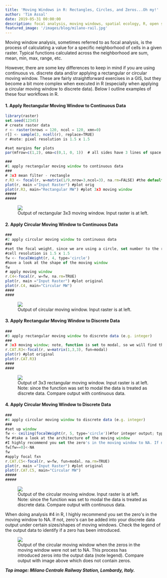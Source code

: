 ```yaml
---
title: 'Moving Windows in R: Rectangles, Circles, and Zeros...Oh my!'
author: 'Tim Assal'
date: 2019-05-31 00:00:00
description: focal analysis, moving windows, spatial ecology, R, open source, raster
featured_image: '/images/blog/milano-rail.jpg'
---
```


Moving window analysis, sometimes referred to as focal analysis, is the process of calculating a value for a specific neighborhood of cells in a given raster. Typical functions calculated across the neighborhood are sum, mean, min, max, range, etc.

However, there are some key differences to keep in mind if you are using continuous vs. discrete data and/or applying a rectangular or circular moving window. These are fairly straightforward exercises in a GIS, but they become a bit more complex when executed in R (especially when applying a circular moving window to discrete data). Below I outline examples of these four workflows in R.

#### 1. Apply Rectangular Moving Window to Continuous Data

```js
library(raster)
set.seed(12345)
# create raster data
r <- raster(nrows = 120, ncol = 120, xmn=0)
r[] <- sample(3, ncell(r), replace=TRUE)
r #note: pixel resolution is 1.5 x 1.5

#set margins for plots
par(mfrow=c(1,2), oma=c(0,1, 0, 1))  # all sides have 3 lines of space  

###
#1 apply rectangular moving window to continuous data
###
# 3x3 mean filter - rectangle 
r.R3 <- focal(r, w=matrix(1/9,nrow=3,ncol=3), na.rm=FALSE) #the default is to not consider NAs
plot(r, main ="Input Raster") #plot orig
plot(r.R3, main="Rectangular MW") #plot 3x3 moving window
#####
#####
```
<figure>
  <img src='../../images/blog/MW_ContinuousData_Rectangle.jpg'>
  <figcaption>Output of rectangular 3x3 moving window. Input raster is at left.</figcaption>
</figure>

#### 2. Apply Circular Moving Window to Continuous Data

```js
###
#2 apply circular moving window to continuous data
###
#set the focal weight, since we are using a circle, set number to the radius of the circle (in units of CRS)
#cell resolution is 1.5 x 1.5
fw <- focalWeight(r, 4, type='circle') 
#have a look at the shape of the moving window
fw
# apply moving window
r.C4<-focal(r, w=fw, na.rm=TRUE) 
plot(r, main ="Input Raster") #plot original
plot(r.C4, main="Circular MW")
####
####
```
<figure>
  <img src='../../images/blog/MW_ContinuousData_Circular.jpg'>
  <figcaption>Output of circular moving window. Input raster is at left.</figcaption>
</figure>

#### 3. Apply Rectangular Moving Window to Discrete Data

```js
###
#3 apply rectangular moving window to discrete data (e.g. integer)
###
# 3x3 moving window; note, function is set to modal, so we will find the mode or count of each number...this essentially treats it as categorical
r.CAT.R3<-focal(r, w=matrix(1,3,3), fun=modal)   
plot(r) #plot original
plot(r.CAT.R3)
####
####
```
<figure>
  <img src='../../images/blog/MW_DiscreteData_Rectangular.jpg'>
  <figcaption>Output of 3x3 rectangular moving window. Input raster is at left. Note: since the function was set to modal the data is treated as discrete data. Compare output with continuous data.</figcaption>
</figure>

#### 4. Apply Circular Moving Window to Discrete Data

```js
###
#4 apply circular moving window to discrete data (e.g. integer)
###
#set up window
fw <- ceiling(focalWeight(r, 5, type='circle'))#for integer output; type = circle indicates that d is in the units of the CRS
fw #take a look at the architecture of the moving window
#I highly recommend you set the zero's in the moving window to NA. If not, zero's can be added into your discrete data output under certain sizes/shapes of moving windows. Check the legend of the output data to identify if a zero has been introduced.
fw[fw==0]<-NA
fw
#apply focal fxn
r.CAT.C5<-focal(r, w=fw, fun=modal, na.rm=TRUE)
plot(r, main ="Input Raster") #plot original
plot(r.CAT.C5, main="Circular MW")
#####
#####
```
<figure>
  <img src='../../images/blog/MW_DiscreteData_Circular.jpg'>
  <figcaption>Output of the circular moving window. Input raster is at left. Note: since the function was set to modal the data is treated as discrete data. Compare output with continuous data.</figcaption>
</figure>

When doing analysis #4 in R, I highly recommend you set the zero's in the moving window to NA. If not, zero's can be added into your discrete data output under certain sizes/shapes of moving windows. Check the legend of the output data to identify if a zero has been introduced.

<figure>
  <img src='../../images/blog/MW_DiscreteData_Circular.jpg'>
  <figcaption>Output of the circular moving window when the zeros in the moving window were not set to NA. This process has introduced zeros into the output data (note legend). Compare output with image above which does not contain zeros.
</figcaption>
</figure>

***Top image: Milano Centrale Railway Station, Lombardy, Italy.***
